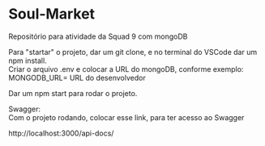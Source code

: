 # Soul-Market
Repositório para atividade da Squad 9 com mongoDB

Para "startar" o projeto, dar um git clone, e no terminal do VSCode dar um npm install. <br>
Criar o arquivo .env e colocar a URL do mongoDB, conforme exemplo: <br>
MONGODB_URL= URL do desenvolvedor <br>

Dar um npm start para rodar o projeto. <br>

Swagger: <br>
Com o projeto rodando, colocar esse link, para ter acesso ao Swagger <br>

http://localhost:3000/api-docs/

